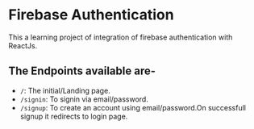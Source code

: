 # Firebase Authentication

This a learning project of integration of firebase authentication with ReactJs.

## The Endpoints available are-

- `/`: The initial/Landing page.
- `/signin`: To signin via email/password.
- `/signup`: To create an account using email/password.On successfull signup it redirects to login page.
